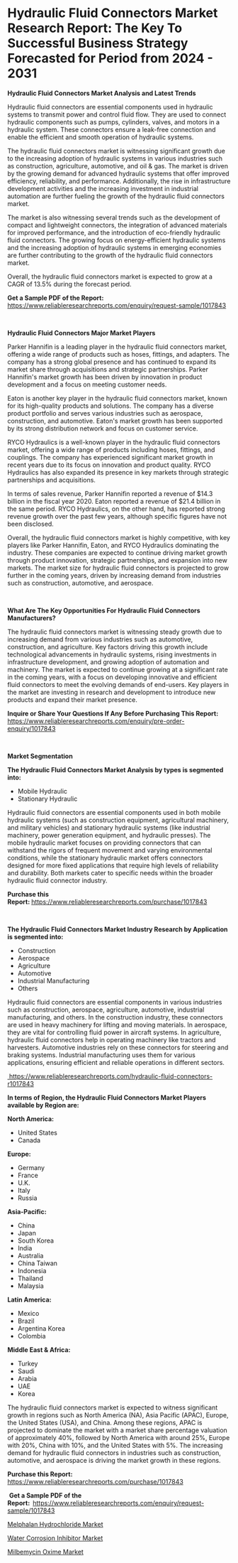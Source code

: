 <p><h1>Hydraulic Fluid Connectors Market Research Report: The Key To Successful Business Strategy Forecasted for Period from 2024 - 2031</h1></p><p><strong>Hydraulic Fluid Connectors Market Analysis and Latest Trends</strong></p>
<p><p>Hydraulic fluid connectors are essential components used in hydraulic systems to transmit power and control fluid flow. They are used to connect hydraulic components such as pumps, cylinders, valves, and motors in a hydraulic system. These connectors ensure a leak-free connection and enable the efficient and smooth operation of hydraulic systems.</p><p>The hydraulic fluid connectors market is witnessing significant growth due to the increasing adoption of hydraulic systems in various industries such as construction, agriculture, automotive, and oil & gas. The market is driven by the growing demand for advanced hydraulic systems that offer improved efficiency, reliability, and performance. Additionally, the rise in infrastructure development activities and the increasing investment in industrial automation are further fueling the growth of the hydraulic fluid connectors market.</p><p>The market is also witnessing several trends such as the development of compact and lightweight connectors, the integration of advanced materials for improved performance, and the introduction of eco-friendly hydraulic fluid connectors. The growing focus on energy-efficient hydraulic systems and the increasing adoption of hydraulic systems in emerging economies are further contributing to the growth of the hydraulic fluid connectors market.</p><p>Overall, the hydraulic fluid connectors market is expected to grow at a CAGR of 13.5% during the forecast period.</p></p>
<p><strong>Get a Sample PDF of the Report:&nbsp;</strong> <a href="https://www.reliableresearchreports.com/enquiry/request-sample/1017843">https://www.reliableresearchreports.com/enquiry/request-sample/1017843</a></p>
<p>&nbsp;</p>
<p><strong>Hydraulic Fluid Connectors Major Market Players</strong></p>
<p><p>Parker Hannifin is a leading player in the hydraulic fluid connectors market, offering a wide range of products such as hoses, fittings, and adapters. The company has a strong global presence and has continued to expand its market share through acquisitions and strategic partnerships. Parker Hannifin's market growth has been driven by innovation in product development and a focus on meeting customer needs.</p><p>Eaton is another key player in the hydraulic fluid connectors market, known for its high-quality products and solutions. The company has a diverse product portfolio and serves various industries such as aerospace, construction, and automotive. Eaton's market growth has been supported by its strong distribution network and focus on customer service.</p><p>RYCO Hydraulics is a well-known player in the hydraulic fluid connectors market, offering a wide range of products including hoses, fittings, and couplings. The company has experienced significant market growth in recent years due to its focus on innovation and product quality. RYCO Hydraulics has also expanded its presence in key markets through strategic partnerships and acquisitions.</p><p>In terms of sales revenue, Parker Hannifin reported a revenue of $14.3 billion in the fiscal year 2020. Eaton reported a revenue of $21.4 billion in the same period. RYCO Hydraulics, on the other hand, has reported strong revenue growth over the past few years, although specific figures have not been disclosed.</p><p>Overall, the hydraulic fluid connectors market is highly competitive, with key players like Parker Hannifin, Eaton, and RYCO Hydraulics dominating the industry. These companies are expected to continue driving market growth through product innovation, strategic partnerships, and expansion into new markets. The market size for hydraulic fluid connectors is projected to grow further in the coming years, driven by increasing demand from industries such as construction, automotive, and aerospace.</p></p>
<p>&nbsp;</p>
<p><strong>What Are The Key Opportunities For Hydraulic Fluid Connectors Manufacturers?</strong></p>
<p><p>The hydraulic fluid connectors market is witnessing steady growth due to increasing demand from various industries such as automotive, construction, and agriculture. Key factors driving this growth include technological advancements in hydraulic systems, rising investments in infrastructure development, and growing adoption of automation and machinery. The market is expected to continue growing at a significant rate in the coming years, with a focus on developing innovative and efficient fluid connectors to meet the evolving demands of end-users. Key players in the market are investing in research and development to introduce new products and expand their market presence.</p></p>
<p><strong>Inquire or Share Your Questions If Any Before Purchasing This Report:</strong> <a href="https://www.reliableresearchreports.com/enquiry/pre-order-enquiry/1017843">https://www.reliableresearchreports.com/enquiry/pre-order-enquiry/1017843</a></p>
<p>&nbsp;</p>
<p><strong>Market Segmentation</strong></p>
<p><strong>The Hydraulic Fluid Connectors Market Analysis by types is segmented into:</strong></p>
<p><ul><li>Mobile Hydraulic</li><li>Stationary Hydraulic</li></ul></p>
<p><p>Hydraulic fluid connectors are essential components used in both mobile hydraulic systems (such as construction equipment, agricultural machinery, and military vehicles) and stationary hydraulic systems (like industrial machinery, power generation equipment, and hydraulic presses). The mobile hydraulic market focuses on providing connectors that can withstand the rigors of frequent movement and varying environmental conditions, while the stationary hydraulic market offers connectors designed for more fixed applications that require high levels of reliability and durability. Both markets cater to specific needs within the broader hydraulic fluid connector industry.</p></p>
<p><strong>Purchase this Report:&nbsp;</strong><a href="https://www.reliableresearchreports.com/purchase/1017843">https://www.reliableresearchreports.com/purchase/1017843</a></p>
<p>&nbsp;</p>
<p><strong>The Hydraulic Fluid Connectors Market Industry Research by Application is segmented into:</strong></p>
<p><ul><li>Construction</li><li>Aerospace</li><li>Agriculture</li><li>Automotive</li><li>Industrial Manufacturing</li><li>Others</li></ul></p>
<p><p>Hydraulic fluid connectors are essential components in various industries such as construction, aerospace, agriculture, automotive, industrial manufacturing, and others. In the construction industry, these connectors are used in heavy machinery for lifting and moving materials. In aerospace, they are vital for controlling fluid power in aircraft systems. In agriculture, hydraulic fluid connectors help in operating machinery like tractors and harvesters. Automotive industries rely on these connectors for steering and braking systems. Industrial manufacturing uses them for various applications, ensuring efficient and reliable operations in different sectors.</p></p>
<p><a href="https://www.reliableresearchreports.com/hydraulic-fluid-connectors-r1017843">&nbsp;https://www.reliableresearchreports.com/hydraulic-fluid-connectors-r1017843</a></p>
<p><strong>In terms of Region, the Hydraulic Fluid Connectors Market Players available by Region are:</strong></p>
<p>
    <p> <strong> North America: </strong>
        <ul>
            <li>United States</li>
            <li>Canada</li>
        </ul>
        </p> 
    <p> <strong> Europe: </strong>
        <ul>
            <li>Germany</li>
            <li>France</li>
            <li>U.K.</li>
            <li>Italy</li>
            <li>Russia</li>
        </ul>
        </p> 
    <p> <strong> Asia-Pacific: </strong>
        <ul>
            <li>China</li>
            <li>Japan</li>
            <li>South Korea</li>
            <li>India</li>
            <li>Australia</li>
            <li>China Taiwan</li>
            <li>Indonesia</li>
            <li>Thailand</li>
            <li>Malaysia</li>
        </ul>
        </p> 
    <p> <strong> Latin America: </strong>
        <ul>
            <li>Mexico</li>
            <li>Brazil</li>
            <li>Argentina Korea</li>
            <li>Colombia</li>
        </ul>
        </p> 
    <p> <strong> Middle East & Africa: </strong>
        <ul>
            <li>Turkey</li>
            <li>Saudi</li>
            <li>Arabia</li>
            <li>UAE</li>
            <li>Korea</li>
        </ul>
    </p>
    </p>
<p><p>The hydraulic fluid connectors market is expected to witness significant growth in regions such as North America (NA), Asia Pacific (APAC), Europe, the United States (USA), and China. Among these regions, APAC is projected to dominate the market with a market share percentage valuation of approximately 40%, followed by North America with around 25%, Europe with 20%, China with 10%, and the United States with 5%. The increasing demand for hydraulic fluid connectors in industries such as construction, automotive, and aerospace is driving the market growth in these regions.</p></p>
<p><strong>Purchase this Report: </strong><a href="https://www.reliableresearchreports.com/purchase/1017843">https://www.reliableresearchreports.com/purchase/1017843</a></p>
<p>&nbsp;<strong>Get a Sample PDF of the Report:&nbsp;&nbsp;</strong><a href="https://www.reliableresearchreports.com/enquiry/request-sample/1017843">https://www.reliableresearchreports.com/enquiry/request-sample/1017843</a></p>
<p><strong></strong></p>
<p><p><a href="https://www.linkedin.com/pulse/melphalan-hydrochloride-market-dynamics-2024-2031-also-its-talac?trackingId=Wh4%2B5l8RA%2Fm9MpWm%2BGbCqQ%3D%3D">Melphalan Hydrochloride Market</a></p><p><a href="https://www.linkedin.com/pulse/water-corrosion-inhibitor-market-size-share-amp-trends-analysis-a9hwc?trackingId=cDljc81pGMNrjFVcx0TlAw%3D%3D">Water Corrosion Inhibitor Market</a></p><p><a href="https://www.linkedin.com/pulse/milbemycin-oxime-market-goal-estimating-size-future-growth-ijzmc?trackingId=wp3hopYRKhuBtQcTwsOAbQ%3D%3D">Milbemycin Oxime Market</a></p></p>